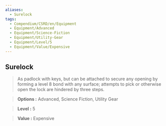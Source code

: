 ```yaml
---
aliases:
  - Surelock
tags:
  - Compendium/CSRD/en/Equipment
  - Equipment/Advanced
  - Equipment/Science-Fiction
  - Equipment/Utility-Gear
  - Equipment/Level/5
  - Equipment/Value/Expensive
---
```

  
    
## Surelock    
    
>As padlock with keys, but can be attached to secure any opening by forming a level 8 bond with any surface; attempts to pick or otherwise open the lock are hindered by three steps.    
> **Options :** Advanced, Science Fiction, Utility Gear    
> **Level :** 5    
> **Value :** Expensive